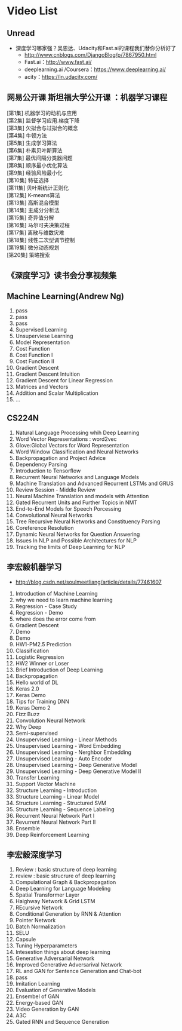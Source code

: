 # Video List

## Unread
+ 深度学习哪家强？吴恩达、Udacity和Fast.ai的课程我们替你分析好了
	+ http://www.cnblogs.com/DjangoBlog/p/7867950.html
	+ Fast.ai：http://www.fast.ai/
	+ deeplearning.ai /Coursera：https://www.deeplearning.ai/
	+ acity：https://in.udacity.com/


## 网易公开课 斯坦福大学公开课 ：机器学习课程
[第1集] 机器学习的动机与应用  	
[第2集] 监督学习应用.梯度下降  	
[第3集] 欠拟合与过拟合的概念  	
[第4集] 牛顿方法  	
[第5集] 生成学习算法  	
[第6集] 朴素贝叶斯算法  	
[第7集] 最优间隔分类器问题  	
[第8集] 顺序最小优化算法  	
[第9集] 经验风险最小化  	
[第10集] 特征选择  	
[第11集] 贝叶斯统计正则化  	
[第12集] K-means算法  	
[第13集] 高斯混合模型  	
[第14集] 主成分分析法  	
[第15集] 奇异值分解  	
[第16集] 马尔可夫决策过程  	
[第17集] 离散与维数灾难  	
[第18集] 线性二次型调节控制  	
[第19集] 微分动态规划  	
[第20集] 策略搜索  

## 《深度学习》读书会分享视频集

## Machine Learning(Andrew Ng)
1. pass
2. pass
3. pass
4. Supervised Learning
5. Unsuperviese Learning
6. Model Representation
7. Cost Function
8. Cost Function I
9. Cost Function II
10. Gradient Descent
11. Gradient Descent Intuition
12. Gradient Descent for Linear Regression
13. Matrices and Vectors
14. Addition and Scalar Multiplication
15. ...

## CS224N
1. Natural Language Processing whih Deep Learning
2. Word Vector Representations : word2vec
3. Glove:Global Vectors for Word Representation
4. Word Window Classification and Neural Networks
5. Backpropagation and Project Advice
6. Dependency Parsing
7. Introduction to Tensorflow
8. Recurrent Neural Networks and Language Models
9. Machine Translation and Advanced Recurrent LSTMs and GRUS
10. Review Session - Middle Review
11. Neural Machine Translation and models with Attention
12. Gated Recurrent Units and Further Topics in NMT
13. End-to-End Models for Speech Porcessing
14. Convolutional Neural Networks
15. Tree Recursive Neural Networks and Constituency Parsing
16. Coreference Resolution
17. Dynamic Neural Networks for Question Answering
18. Issues In NLP and Possible Architectures for NLP
19. Tracking the limits of Deep Learning for NLP

## 李宏毅机器学习
+ http://blog.csdn.net/soulmeetliang/article/details/77461607
1. Introduction of Machine Learning
2. why we need to learn machine learning
3. Regression - Case Study
4. Regression - Demo
5. where does the error come from
6. Gradient Descent
7. Demo
8. Demo
9. HW1-PM2.5 Prediction
10. Classification
11. Logistic Regression
12. HW2 Winner or Loser
13. Brief Introduction of Deep Learning
14. Backpropagation
15. Hello world of DL
16. Keras 2.0
17. Keras Demo
18. Tips for Training DNN
19. Keras Demo 2
20. Fizz Buzz
21. Convolution Neural Network
22. Why Deep
23. Semi-supervised
24. Unsupervised Learning - Linear Methods
25. Unsupervised Learning - Word Embedding
26. Unsupervised Learning - Nerghbor Embedding
27. Unsupervised Learning - Auto Encoder
28. Unsupervised Learning - Deep Generative Model
29. Unsupervised Learning - Deep Generative Model II
30. Transfer Learning
31. Support Vector Machine
32. Structure Learning - Introduction
33. Structure Learning - Linear Model
34. Structure Learning - Structured SVM
35. Structure Learning - Sequence Labeling
36. Recurrent Neural Network Part I
37. Revurrent Neural Network Part II
38. Ensemble
39. Deep Reinforcement Learning

## 李宏毅深度学习
1. Review : basic structure of deep learning
2. review : basic strucrure of deep learning
3. Compulational Graph & Backpropagation
4. Deep Learning for Language Modeling
5. Spatial Transformer Layer
6. Haighway Network & Grid LSTM
7. REcursive Network
8. Conditional Generation by RNN & Attention
9. Pointer Network
10. Batch Normalization
11. SELU
12. Capsule
13. Tuning Hyperparameters
14. Intesestion things about deep learning
15. Generative Adversarial Network
16. Improved Generative Adversarival Network
17. RL and GAN for Sentence Generation and Chat-bot
18. pass
19. Imitation Learning
20. Evaluation of Generative Models
21. Ensembel of GAN
22. Energy-based GAN
23. Video Generation by GAN
24. A3C
25. Gated RNN and Sequence Generation